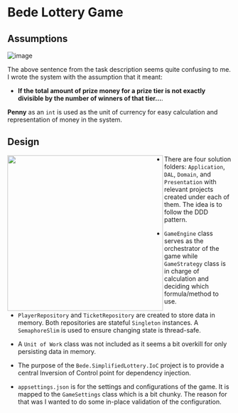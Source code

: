 # Bede Lottery Game

## Assumptions
![image](https://github.com/user-attachments/assets/032f4e1c-d181-48b1-b3d4-f09060a1f61b)

The above sentence from the task description seems quite confusing to me. I wrote the system with the assumption that it meant:
- **If the total amount of prize money for a prize tier is not exactly divisible by the number of winners of that tier...**.

**Penny** as an `int` is used as the unit of currency for easy calculation and representation of money in the system. 

## Design

<img align="left" width="350" src="https://github.com/user-attachments/assets/e06e760a-690b-4637-8ab3-a2bf8596c821" />

- There are four solution folders: `Application`, `DAL`, `Domain`, and `Presentation` with relevant projects created under each of them. The idea is to follow the DDD pattern.

- `GameEngine` class serves as the orchestrator of the game while `GameStrategy` class is in charge of calculation and deciding which formula/method to use.

- `PlayerRepository` and `TicketRepository` are created to store data in memory. Both repositories are stateful `Singleton` instances. A `SemaphoreSlim` is used to ensure changing state is thread-safe.

- A `Unit of Work` class was not included as it seems a bit overkill for only persisting data in memory. 

- The purpose of the `Bede.SimplifiedLottery.IoC` project is to provide a central Inversion of Control point for dependency injection.

- `appsettings.json` is for the settings and configurations of the game. It is mapped to the `GameSettings` class which is a bit chunky. The reason for that was I wanted to do some in-place validation of the configuration.


